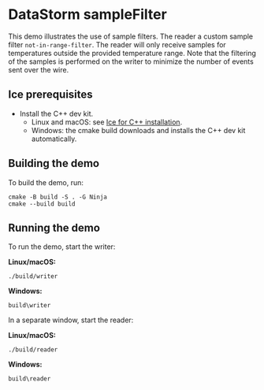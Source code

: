 # DataStorm sampleFilter

This demo illustrates the use of sample filters. The reader a custom sample filter `not-in-range-filter`. The reader
will only receive samples for temperatures outside the provided temperature range. Note that the filtering of the
samples is performed on the writer to minimize the number of events sent over the wire.

## Ice prerequisites

- Install the C++ dev kit.
  - Linux and macOS: see [Ice for C++ installation].
  - Windows: the cmake build downloads and installs the C++ dev kit automatically.

## Building the demo

To build the demo, run:

```shell
cmake -B build -S . -G Ninja
cmake --build build
```

## Running the demo

To run the demo, start the writer:

**Linux/macOS:**

```shell
./build/writer
```

**Windows:**

```shell
build\writer
```

In a separate window, start the reader:

**Linux/macOS:**

```shell
./build/reader
```

**Windows:**

```shell
build\reader
```

[Ice for C++ installation]: https://github.com/zeroc-ice/ice/blob/main/NIGHTLY.md#ice-for-c
